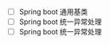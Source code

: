  - [ ] Spring boot 通用基类
 - [ ] Spring boot 统一异常处理 
 - [ ] Spring boot 统一异常处理  
<!--stackedit_data:
eyJoaXN0b3J5IjpbMTc3NjY5NTczNSwxMTQ5MDMyOTgyXX0=
-->
